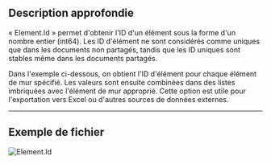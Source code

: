 ## Description approfondie
« Element.Id » permet d'obtenir l'ID d'un élément sous la forme d'un nombre entier (int64). Les ID d'élément ne sont considérés comme uniques que dans les documents non partagés, tandis que les ID uniques sont stables même dans les documents partagés.

Dans l'exemple ci-dessous, on obtient l'ID d'élément pour chaque élément de mur spécifié. Les valeurs sont ensuite combinées dans des listes imbriquées avec l'élément de mur approprié. Cette option est utile pour l'exportation vers Excel ou d'autres sources de données externes.
___
## Exemple de fichier

![Element.Id](./Revit.Elements.Element.Id_img.jpg)

